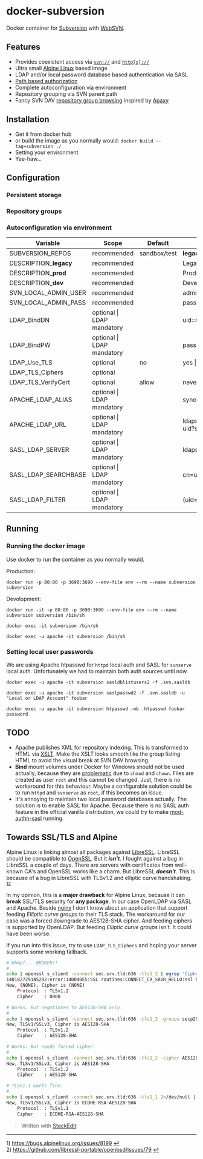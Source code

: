 # docker-subversion
Docker container for [Subversion][1] with [WebSVN][2].

[1]: http://subversion.apache.org/
[2]: https://websvnphp.github.io/

## Features
* Provides coexistent access via [`svn://`][3] and [`http[s]://`][4]
* Ultra small [Alpine Linux][5] based image
* LDAP and/or local password database based authentication via SASL
* [Path based authorization][6]
* Complete autoconfiguration via environment
* Repository grouping via SVN parent path
* Fancy SVN DAV [repository group browsing][7] inspired by [Apaxy][8]

[3]: http://svnbook.red-bean.com/de/1.7/svn.serverconfig.svnserve.html
[4]: http://svnbook.red-bean.com/de/1.7/svn.serverconfig.httpd.html
[5]: https://alpinelinux.org/
[6]: http://svnbook.red-bean.com/de/1.7/svn.serverconfig.pathbasedauthz.html
[7]: http://httpd.apache.org/docs/2.4/mod/mod_autoindex.html
[8]: https://oupala.github.io/apaxy/

## Installation
* Get it from docker hub
* or build the image as you normally would: `docker build --tag=subversion ./`
* Setting your environment
* Yee-haw...

## Configuration

### Persistent storage

### Repository groups

### Autoconfiguration via environment
| Variable | Scope | Default | Example |
| --- | --- | --- | --- |
| SUBVERSION_REPOS | recommended | sandbox/test | **legacy**/code **legacy**/conf **dev**/apps **prod**/apps |
| DESCRIPTION_**legacy** | recommended | | Legacy stuff |
| DESCRIPTION_**prod** | recommended | | Production app code & config |
| DESCRIPTION_**dev** | recommended | | Development app code & config |
| SVN_LOCAL_ADMIN_USER | recommended | | admin |
| SVN_LOCAL_ADMIN_PASS | recommended | | password |
| LDAP_BindDN | optional \| LDAP mandatory | | uid=root,cn=users,dc=example,dc=com |
| LDAP_BindPW | optional \| LDAP mandatory | | password |
| LDAP_Use_TLS |optional | no | yes \| no |
| LDAP_TLS_Ciphers | optional | | |
| LDAP_TLS_VerifyCert | optional | allow | never \| allow \| try \| demand |
| APACHE_LDAP_ALIAS | optional \| LDAP mandatory | | synology |
| APACHE_LDAP_URL | optional \| LDAP mandatory | | ldaps://synology/cn=users,dc=example,dc=com?uid?sub |
| SASL_LDAP_SERVER | optional \| LDAP mandatory | | ldaps://synology |
| SASL_LDAP_SEARCHBASE | optional \| LDAP mandatory | | cn=users,dc=example,dc=com |
| SASL_LDAP_FILTER | optional \| LDAP mandatory | | (uid=%U) |

## Running

### Running the docker image
Use docker to run the container as you normally would.

Production:

`docker run -p 80:80 -p 3690:3690 --env-file env --rm --name subversion subversion`

Devolopment:

`docker run -it -p 80:80 -p 3690:3690 --env-file env --rm --name subversion subversion /bin/sh`

`docker exec -it subversion /bin/sh`

`docker exec -u apache -it subversion /bin/sh`

### Setting local user passwords
We are using Apache htpasswd for `httpd` local auth and SASL for `svnserve` local auth. Unfortunately we had to maintain both auth sources until now.

`docker exec -u apache -it subversion sasldblistusers2 -f .svn.sasldb`

`docker exec -u apache -it subversion saslpasswd2 -f .svn.sasldb -u "Local or LDAP Account" foobar`

`docker exec -u apache -it subversion htpasswd -mb .htpasswd foobar password`

## TODO
* Apache publishes XML for repository indexing. This is transformed to HTML via [XSLT][9]. Make the XSLT looks smooth like the group listing HTML to avoid the visual break at SVN DAV browsing.
* **Bind** mount volumes under Docker for Windows should not be used actually, because they are [problematic][10] due to `chmod` and `chown`. Files are created as user `root` and this cannot be changed. Just, there is no workaround for this behaviour. Maybe a configurable solution could be to run `httpd` and `svnserve` as `root`, if this becomes an issue.
* It's annoying to maintain two local password databases actually. The solution is to enable SASL for Apache. Because there is no SASL auth feature in the official vanilla distribution, we could try to make [mod-authn-sasl][11] running.

[9]: https://svn.apache.org/repos/asf/subversion/trunk/tools/xslt/svnindex.xsl
[10]: https://docs.docker.com/docker-for-windows/troubleshoot/#permissions-errors-on-data-directories-for-shared-volumes
[11]: https://sourceforge.net/projects/mod-authn-sasl

## Towards SSL/TLS and Alpine
Alpine Linux is linking almost all packages against [LibreSSL][12]. LibreSSL should be compatible to [OpenSSL][13]. But it ***isn't***. I fought against a bug in LibreSSL a couple of days. There are servers with certificates from well-known CA's and OpenSSL works like a charm. But LibreSSL ***doesn't***. This is because of a bug in LibreSSL with TLSv1.2 and elliptic curve handshaking. <sup id="a1">[1](#f1)</sup><sup id="a2">[2](#f2)</sup>

In my opinion, this is a **major drawback** for Alpine Linux, because it can **break** SSL/TLS security for **any package**. In our case OpenLDAP via SASL and Apache. Beside [nginx][14] I don't know about an application that support feeding *Elliptic curve groups* to their TLS stack. The workaround for our case was a forced downgrade to AES128-SHA cipher. And feeding ciphers is supported by OpenLDAP. But feeding *Elliptic curve groups* isn't. It could have been worse.

If you run into this issue, try to use `LDAP_TLS_Ciphers` and hoping your server supports some working fallback.

[12]: http://www.libressl.org/
[13]: https://www.openssl.org/
[14]: https://nginx.org/

```bash
# Uhmpf... BROKEN!!
#
echo | openssl s_client -connect sec.srv.tld:636 -tls1_2 | egrep 'Cipher|Protocol'
140182729145292:error:140040E5:SSL routines:CONNECT_CR_SRVR_HELLO:ssl handshake failure:ssl_pkt.c:585:
New, (NONE), Cipher is (NONE)
    Protocol  : TLSv1.2
    Cipher    : 0000

# Works. But negotiates to AES128-SHA only.
#
echo | openssl s_client -connect sec.srv.tld:636 -tls1_2 -groups secp256k1:secp224r1 2>/dev/null | egrep 'Cipher|Protocol'
New, TLSv1/SSLv3, Cipher is AES128-SHA
    Protocol  : TLSv1.2
    Cipher    : AES128-SHA

# Works. But needs forced cipher.
#
echo | openssl s_client -connect sec.srv.tld:636 -tls1_2 -cipher AES128-SHA 2>/dev/null | egrep 'Cipher|Protocol'
New, TLSv1/SSLv3, Cipher is AES128-SHA
    Protocol  : TLSv1.2
    Cipher    : AES128-SHA

# TLSv1.1 works fine.
#
echo | openssl s_client -connect sec.srv.tld:636 -tls1_1 2>/dev/null | egrep 'Cipher|Protocol'
New, TLSv1/SSLv3, Cipher is ECDHE-RSA-AES128-SHA
    Protocol  : TLSv1.1
    Cipher    : ECDHE-RSA-AES128-SHA
```

> Written with [StackEdit](https://stackedit.iaean.net/).

[15]: http://svnbook.red-bean.com/de/1.7/svn.ref.svnserve.html
[16]: http://svnbook.red-bean.com/de/1.7/svn.ref.mod_dav_svn.conf.html
[17]: http://svnbook.red-bean.com/de/1.7/svn.ref.mod_authz_svn.conf.html

---
<span id="f1">1)</span> https://bugs.alpinelinux.org/issues/8199 [↩](#a1)   
<span id="f2">2)</span> https://github.com/libressl-portable/openbsd/issues/79 [↩](#a2)
